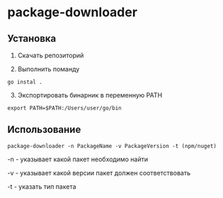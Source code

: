 # package-downloader

## Установка
1. Скачать репозиторий

2. Выполнить поманду
```shell
go instal .
```
3. Экспортировать бинарник в переменную PATH
```shell
export PATH=$PATH:/Users/user/go/bin
```
## Использование

````shell
package-downloader -n PackageName -v PackageVersion -t (npm/nuget)
````
-n - указывает какой пакет необходимо найти

-v - указывает какой версии пакет должен соответствовать 

-t - указать тип пакета